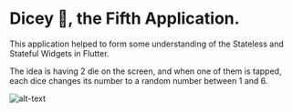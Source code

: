 

# Dicey 🎲, the Fifth Application.

This application helped to form some understanding of the Stateless and Stateful Widgets in Flutter.

The idea is having 2 die on the screen, and when one of them is tapped, each dice changes its number to a random number between 1 and 6.

![alt-text](https://media.giphy.com/media/Jn3d6xEIsLqqU4NU0u/giphy.gif)
